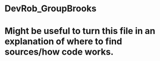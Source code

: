 # DevRob_GroupBrooks
# Might be useful to turn this file in an explanation of where to find sources/how code works.
